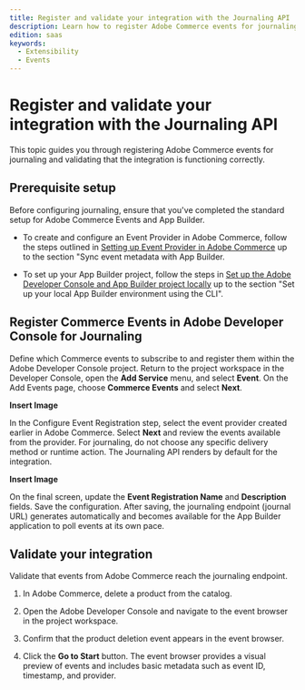 ```yaml
---
title: Register and validate your integration with the Journaling API
description: Learn how to register Adobe Commerce events for journaling and validate that the integration is functioning correctly.
edition: saas
keywords:
  - Extensibility
  - Events
---
```


# Register and validate your integration with the Journaling API

This topic guides you through registering Adobe Commerce events for journaling and validating that the integration is functioning correctly.

## Prerequisite setup

Before configuring journaling, ensure that you've completed the standard setup for Adobe Commerce Events and App Builder.

- To create and configure an Event Provider in Adobe Commerce, follow the steps outlined in [Setting up Event Provider in Adobe Commerce](../tutorial/event-providers.md#set-up-event-providers/) up to the section "Sync event metadata with App Builder.

- To set up your App Builder project, follow the steps in [Set up the Adobe Developer Console and App Builder project locally](../tutorial/deployment.md#set-up-the-adobe-developer-console-and-app-builder-project-locally) up to the section "Set up your local App Builder environment using the CLI".

## Register Commerce Events in Adobe Developer Console for Journaling

Define which Commerce events to subscribe to and register them within the Adobe Developer Console project. Return to the project workspace in the Developer Console, open the **Add Service** menu, and select **Event**. On the Add Events page, choose **Commerce Events** and select **Next**.

**Insert Image**

In the Configure Event Registration step, select the event provider created earlier in Adobe Commerce. Select **Next** and review the events available from the provider. For journaling, do not choose any specific delivery method or runtime action. The Journaling API renders by default for the integration.

**Insert Image**

On the final screen, update the **Event Registration Name** and **Description** fields. Save the configuration. After saving, the journaling endpoint (journal URL) generates automatically and becomes available for the App Builder application to poll events at its own pace.

## Validate your integration

Validate that events from Adobe Commerce reach the journaling endpoint.

1. In Adobe Commerce, delete a product from the catalog.

1. Open the Adobe Developer Console and navigate to the event browser in the project workspace.

1. Confirm that the product deletion event appears in the event browser.

1. Click the **Go to Start** button. The event browser provides a visual preview of events and includes basic metadata such as event ID, timestamp, and provider.
